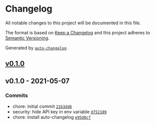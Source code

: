 # Changelog

All notable changes to this project will be documented in this file.

The format is based on [Keep a Changelog](https://keepachangelog.com/en/1.0.0/)
and this project adheres to [Semantic Versioning](https://semver.org/spec/v2.0.0.html).

Generated by [`auto-changelog`](https://github.com/CookPete/auto-changelog).

## [v0.1.0](https://github.com/nilslockean/renude/compare/v0.1.0...v0.1.0)

## v0.1.0 - 2021-05-07

### Commits

- chore: initial commit [`21b3dd6`](https://github.com/nilslockean/renude/commit/21b3dd6639e515d6d5bd1c998bfbe70fffc78062)
- security: hide API key in env variable [`d752189`](https://github.com/nilslockean/renude/commit/d752189df65ceb0bed3b5c583fbcec72b0f3f5d2)
- chore: install auto-changelog [`e95d8cf`](https://github.com/nilslockean/renude/commit/e95d8cfac41a66836ce7ab5334c82b12ca7918c6)
